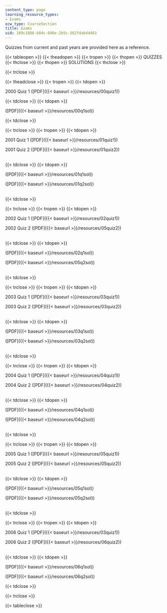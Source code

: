 ```yaml
---
content_type: page
learning_resource_types:
- Exams
ocw_type: CourseSection
title: Exams
uid: 189c1886-b84c-046e-2b5c-582fdab4d463
---
```


Quizzes from current and past years are provided here as a reference.

{{< tableopen >}}
{{< theadopen >}}
{{< tropen >}}
{{< thopen >}}
QUIZZES
{{< thclose >}}
{{< thopen >}}
SOLUTIONS
{{< thclose >}}

{{< trclose >}}

{{< theadclose >}}
{{< tropen >}}
{{< tdopen >}}


2000 Quiz 1 ([PDF]({{< baseurl >}}/resources/00quiz1))


{{< tdclose >}}
{{< tdopen >}}


([PDF]({{< baseurl >}}/resources/00q1sol))


{{< tdclose >}}

{{< trclose >}}
{{< tropen >}}
{{< tdopen >}}


2001 Quiz 1 ([PDF]({{< baseurl >}}/resources/01quiz1))

2001 Quiz 2 ([PDF]({{< baseurl >}}/resources/01quiz2))  
 


{{< tdclose >}}
{{< tdopen >}}


([PDF]({{< baseurl >}}/resources/01q1sol))

([PDF]({{< baseurl >}}/resources/01q2sol))  
 


{{< tdclose >}}

{{< trclose >}}
{{< tropen >}}
{{< tdopen >}}


2002 Quiz 1 ([PDF]({{< baseurl >}}/resources/02quiz1))

2002 Quiz 2 ([PDF]({{< baseurl >}}/resources/05quiz2))  
 


{{< tdclose >}}
{{< tdopen >}}


([PDF]({{< baseurl >}}/resources/02q1sol))

([PDF]({{< baseurl >}}/resources/05q2sol))  
 


{{< tdclose >}}

{{< trclose >}}
{{< tropen >}}
{{< tdopen >}}


2003 Quiz 1 ([PDF]({{< baseurl >}}/resources/03quiz1))

2003 Quiz 2 ([PDF]({{< baseurl >}}/resources/03quiz2))  
 


{{< tdclose >}}
{{< tdopen >}}


([PDF]({{< baseurl >}}/resources/03q1sol))

([PDF]({{< baseurl >}}/resources/03q2sol))  
 


{{< tdclose >}}

{{< trclose >}}
{{< tropen >}}
{{< tdopen >}}


2004 Quiz 1 ([PDF]({{< baseurl >}}/resources/04quiz1))

2004 Quiz 2 ([PDF]({{< baseurl >}}/resources/04quiz2))  
 


{{< tdclose >}}
{{< tdopen >}}


([PDF]({{< baseurl >}}/resources/04q1sol))

([PDF]({{< baseurl >}}/resources/04q2sol))  
 


{{< tdclose >}}

{{< trclose >}}
{{< tropen >}}
{{< tdopen >}}


2005 Quiz 1 ([PDF]({{< baseurl >}}/resources/05quiz1))

2005 Quiz 2 ([PDF]({{< baseurl >}}/resources/05quiz2))  
 


{{< tdclose >}}
{{< tdopen >}}


([PDF]({{< baseurl >}}/resources/05q1sol))

([PDF]({{< baseurl >}}/resources/05q2sol))  
 


{{< tdclose >}}

{{< trclose >}}
{{< tropen >}}
{{< tdopen >}}


2006 Quiz 1 ([PDF]({{< baseurl >}}/resources/03quiz1))

2006 Quiz 2 ([PDF]({{< baseurl >}}/resources/06quiz2))  
 


{{< tdclose >}}
{{< tdopen >}}


([PDF]({{< baseurl >}}/resources/06q1sol))

([PDF]({{< baseurl >}}/resources/06q2sol))


{{< tdclose >}}

{{< trclose >}}

{{< tableclose >}}